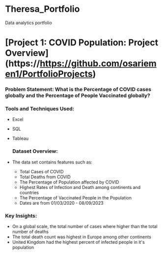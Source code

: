 # Theresa_Portfolio
Data analytics portfolio

# [Project 1:  COVID Population: Project Overview] (https://https://github.com/osariemen1/PortfolioProjects)
### Problem Statement: What is the Percentage of COVID cases globally and the Percentage of People Vaccinated globally?

### Tools and Techniques Used:
- Excel
- SQL
- Tableau

  ### Dataset Overview:
- The data set contains features such as:
    - Total Cases of COVID
    - Total Deaths from COVID
    - The Percentage of Population affected by COVID
    - Highest Rates of Infection and Death among continents and countries
    - The Percentage of Vaccinated People in the Population
    - Dates are from 01/03/2020 - 08/09/2023

### Key Insights:
- On a global scale, the total number of cases where higher than the total number of deaths
- The total death count was highest in Europe among other continents
- United Kingdom had the highest percent of infected people in it's population


